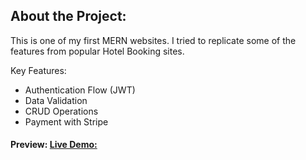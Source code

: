 ## About the Project:

This is one of my first MERN websites. I tried to replicate some of the features
from popular Hotel Booking sites.

Key Features:

- Authentication Flow (JWT)
- Data Validation
- CRUD Operations
- Payment with Stripe

#### Preview: [Live Demo:](https://hotel-booking-0172.onrender.com)
